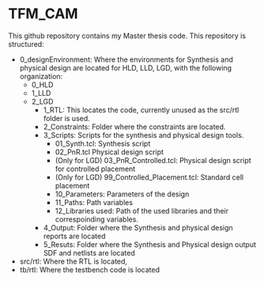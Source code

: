 # TFM_CAM
This github repository contains my Master thesis code. This repository is structured:
- 0_designEnvironment: Where the environments for Synthesis and physical design are located for HLD, LLD, LGD, with the following organization:
    - 0_HLD
    - 1_LLD
    - 2_LGD
        - 1_RTL: This locates the code, currently unused as the src/rtl folder is used.
        - 2_Constraints: Folder where the constraints are located.
        - 3_Scripts: Scripts for the synthesis and physical design tools.
            - 01_Synth.tcl: Synthesis script
            - 02_PnR.tcl Physical design script
            - (Only for LGD) 03_PnR_Controlled.tcl: Physical design script for controlled placement
            - (Only for LGD) 99_Controlled_Placement.tcl: Standard cell placement
            - 10_Parameters: Parameters of the design 
            - 11_Paths: Path variables
            - 12_Libraries used: Path of the used libraries and their correspoinding variables.
        - 4_Output: Folder where the Synthesis and physical design reports are located  
        - 5_Resuts: Folder where the Synthesis and Physical design output SDF and netlists are located
- src/rtl: Where the RTL is located, 
- tb/rtl: Where the testbench code is located 